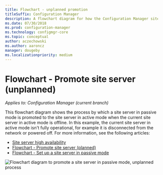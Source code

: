 ```yaml
---
title: Flowchart - unplanned promotion
titleSuffix: Configuration Manager
description: A flowchart diagram for how the Configuration Manager site server in passive mode is promoted to active when the current site server in active mode is offline.
ms.date: 07/30/2018
ms.prod: configuration-manager
ms.technology: configmgr-core
ms.topic: conceptual
author: aczechowski
ms.author: aaroncz
manager: dougeby
ms.localizationpriority: medium
---
```


# Flowchart - Promote site server (unplanned)

*Applies to: Configuration Manager (current branch)*

This flowchart diagram shows the process by which a site server in passive mode is promoted to the site server in active mode when the current site server in active mode is offline. In this example, the current site server in active mode isn't fully operational, for example it is disconnected from the network or powered off. For more information, see the following articles:  
- [Site server high availability](site-server-high-availability.md)  
- [Flowchart - Promote site server (planned)](promote-site-server-flowchart.md)  
- [Flowchart - Set up a site server in passive mode](passive-site-server-flowchart.md)  

![Flowchart diagram to promote a site server in passive mode, unplanned process](media/promote-site-server-unplanned-flowchart.png)
